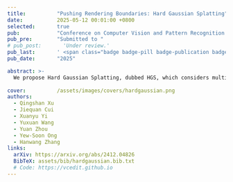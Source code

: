 ```yaml
---
title:          "Pushing Rendering Boundaries: Hard Gaussian Splatting"
date:           2025-05-12 00:01:00 +0800
selected:       true
pub:            "Conference on Computer Vision and Pattern Recognition (CVPR)"
pub_pre:        "Submitted to "
# pub_post:       'Under review.'
pub_last:       ' <span class="badge badge-pill badge-publication badge-info">Arxiv</span>'
pub_date:       "2025"

abstract: >-
  We propose Hard Gaussian Splatting, dubbed HGS, which considers multi-view significant positional gradients and rendering errors to grow hard Gaussians that fill the gaps of classical Gaussian Splatting on 3D scenes, thus achieving superior NVS results.
  
cover:          /assets/images/covers/hardgaussian.png
authors:
  - Qingshan Xu
  - Jiequan Cui
  - Xuanyu Yi
  - Yuxuan Wang
  - Yuan Zhou
  - Yew-Soon Ong
  - Hanwang Zhang
links:
  arXiv: https://arxiv.org/abs/2412.04826
  BibTeX: assets/bib/hardgaussian.bib.txt
  # Code: https://vcedit.github.io
---
```


